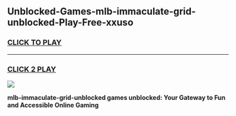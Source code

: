 
## Unblocked-Games-mlb-immaculate-grid-unblocked-Play-Free-xxuso
<h3>
<a href="https://premium76.site?title=mlb-immaculate-grid-unblocked&ref=21A">CLICK TO PLAY</a></h3>
<hr>

<h3>
<a href="https://premium76.site?title=mlb-immaculate-grid-unblocked&ref=21A">CLICK 2 PLAY</a>
  
</h3>

<a href="https://premium76.site?title=mlb-immaculate-grid-unblocked&ref=21A"><img src="https://clearcache.store/games.png"></a>


**mlb-immaculate-grid-unblocked games unblocked: Your Gateway to Fun and Accessible Online Gaming**
